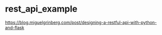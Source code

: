 # rest_api_example
https://blog.miguelgrinberg.com/post/designing-a-restful-api-with-python-and-flask
